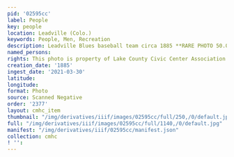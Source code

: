 ```yaml
---
pid: '02595cc'
label: People
key: people
location: Leadville (Colo.)
keywords: People, Men, Recreation
description: Leadville Blues baseball team circa 1885 **RARE PHOTO 50.00 use fee
named_persons: 
rights: This photo is property of Lake County Civic Center Association.
creation_date: '1885'
ingest_date: '2021-03-30'
latitude: 
longitude: 
format: Photo
source: Scanned Negative
order: '2377'
layout: cmhc_item
thumbnail: "/img/derivatives/iiif/images/02595cc/full/250,/0/default.jpg"
full: "/img/derivatives/iiif/images/02595cc/full/1140,/0/default.jpg"
manifest: "/img/derivatives/iiif/02595cc/manifest.json"
collection: cmhc
! '': 
---
```

